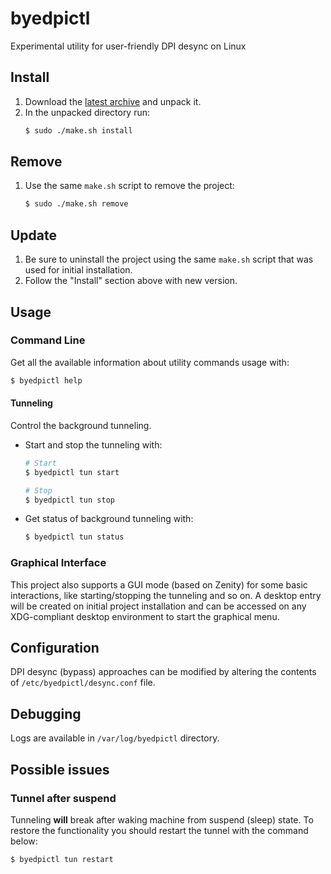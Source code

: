 # byedpictl
Experimental utility for user-friendly DPI desync on Linux


## Install
1. Download the
   [latest archive](https://github.com/maximilionus/byedpictl/archive/refs/heads/master.zip)
   and unpack it.
2. In the unpacked directory run:
   ```sh
   $ sudo ./make.sh install
   ```

## Remove
1. Use the same `make.sh` script to remove the project:
   ```sh
   $ sudo ./make.sh remove
   ```

## Update
1. Be sure to uninstall the project using the same `make.sh` script that was
   used for initial installation.
2. Follow the "Install" section above with new version.

## Usage
### Command Line
Get all the available information about utility commands usage with:
```sh
$ byedpictl help
```

#### Tunneling
Control the background tunneling.

- Start and stop the tunneling with:
  ```sh
  # Start
  $ byedpictl tun start

  # Stop
  $ byedpictl tun stop
  ```

- Get status of background tunneling with:
  ```sh
  $ byedpictl tun status
  ```


### Graphical Interface
This project also supports a GUI mode (based on Zenity) for some basic
interactions, like starting/stopping the tunneling and so on. A desktop entry
will be created on initial project installation and can be accessed on any
XDG-compliant desktop environment to start the graphical menu.


## Configuration
DPI desync (bypass) approaches can be modified by altering the contents of
`/etc/byedpictl/desync.conf` file.


## Debugging
Logs are available in `/var/log/byedpictl` directory.


## Possible issues

### Tunnel after suspend
Tunneling **will** break after waking machine from suspend (sleep) state. To
restore the functionality you should restart the tunnel with the command below:

```sh
$ byedpictl tun restart
```
